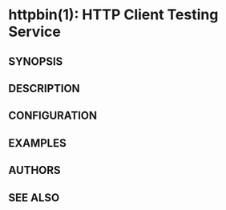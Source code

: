 httpbin(1): HTTP Client Testing Service
=======================================

## SYNOPSIS


## DESCRIPTION

## CONFIGURATION


## EXAMPLES

## AUTHORS

## SEE ALSO



